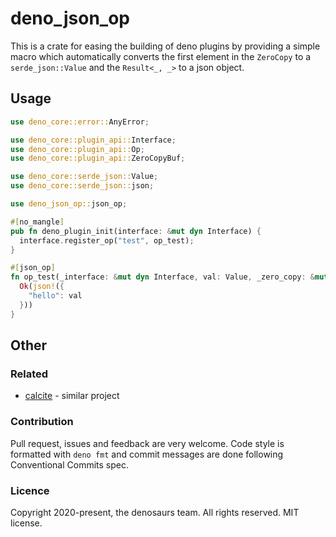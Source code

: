 # deno_json_op

This is a crate for easing the building of deno plugins by providing a simple
macro which automatically converts the first element in the `ZeroCopy` to a
`serde_json::Value` and the `Result<_, _>` to a json object.

## Usage

```rust
use deno_core::error::AnyError;

use deno_core::plugin_api::Interface;
use deno_core::plugin_api::Op;
use deno_core::plugin_api::ZeroCopyBuf;

use deno_core::serde_json::Value;
use deno_core::serde_json::json;

use deno_json_op::json_op;

#[no_mangle]
pub fn deno_plugin_init(interface: &mut dyn Interface) {
  interface.register_op("test", op_test);
}

#[json_op]
fn op_test(_interface: &mut dyn Interface, val: Value, _zero_copy: &mut [ZeroCopyBuf]) -> Result<Value, AnyError> {
  Ok(json!({
    "hello": val
  }))
}
```

## Other

### Related

- [calcite](https://github.com/Srinivasa314/calcite) - similar project

### Contribution

Pull request, issues and feedback are very welcome. Code style is formatted with
`deno fmt` and commit messages are done following Conventional Commits spec.

### Licence

Copyright 2020-present, the denosaurs team. All rights reserved. MIT license.
